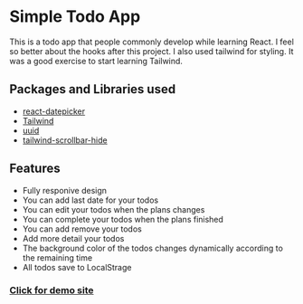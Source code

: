 # Simple Todo App

This is a todo app that people commonly develop while learning React. I feel so better about the hooks after this project. I also used tailwind for styling. It was a good exercise to start learning Tailwind.

##  Packages and Libraries used

 - [react-datepicker](https://www.npmjs.com/package/react-datepicker)
 - [Tailwind](https://tailwindcss.com/)
 - [uuid](https://www.npmjs.com/package/uuid)
 - [tailwind-scrollbar-hide](https://www.npmjs.com/package/tailwind-scrollbar-hide)


## Features

 - Fully responive design
 - You can add last date for your todos
 - You can edit your todos when the plans changes
 - You can complete your todos when the plans finished
 - You can add remove your todos
 - Add more detail your todos
 - The background color of the todos changes dynamically according to the remaining time
 - All todos save to LocalStrage

###  [Click for demo site](https://basic-todozz.netlify.app/)